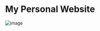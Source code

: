 # My Personal Website

![image](https://user-images.githubusercontent.com/7971840/144743883-91adb6d7-ba05-46d2-8bb6-0ef5700fdc87.png)
